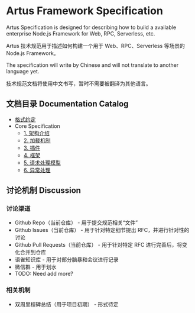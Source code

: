 # Artus Framework Specification

Artus Specification is designed for describing how to build a available enterprise Node.js Framework for Web, RPC, Serverless, etc.

Artus 技术规范用于描述如何构建一个用于 Web、RPC、Serverless 等场景的 Node.js Framework。

The specification will write by Chinese and will not translate to another language yet.

技术规范文档将使用中文书写，暂时不需要被翻译为其他语言。

## 文档目录 Documentation Catalog

- [格式约定](./docs/convention.md)
- Core Specification
  - [1. 架构介绍](./docs/core/1.introduction.md)
  - [2. 加载机制](./docs/core/2.loader.md)
  - [3. 插件](./docs/core/3.plugin.md)
  - [4. 框架](./docs/core/4.framework.md)
  - [5. 请求处理模型](./docs/core/5.trigger.md)
  - [6. 异常处理](./docs/core/6.exception.md)

## 讨论机制 Discussion

### 讨论渠道

- Github Repo（当前仓库） - 用于提交规范相关“文件”
- Github Issues（当前仓库） - 用于针对特定细节提出 RFC，并进行针对性的讨论
- Github Pull Requests（当前仓库） - 用于针对特定 RFC 进行完善后，将变化合并到仓库
- 语雀知识库 - 用于对部分脑暴和会议进行记录
- 微信群 - 用于划水
- TODO: Need add more?

### 相关机制

- 双周里程碑总结（用于项目初期） - 形式待定
